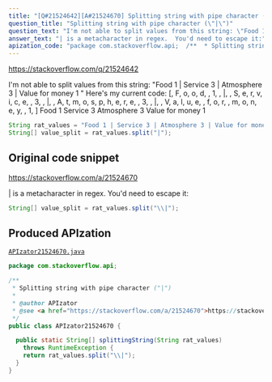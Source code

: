 ```yaml
---
title: "[Q#21524642][A#21524670] Splitting string with pipe character (\"|\")"
question_title: "Splitting string with pipe character (\"|\")"
question_text: "I'm not able to split values from this string: \"Food 1 | Service 3 | Atmosphere 3 | Value for money 1 \" Here's my current code: [, F, o, o, d,  , 1,  , |,  , S, e, r, v, i, c, e,  , 3,  , |,  , A, t, m, o, s, p, h, e, r, e,  , 3,  , |,  , V, a, l, u, e,  , f, o, r,  , m, o, n, e, y,  , 1,  ] Food 1   Service 3   Atmosphere 3   Value for money 1"
answer_text: "| is a metacharacter in regex.  You'd need to escape it:"
apization_code: "package com.stackoverflow.api;  /**  * Splitting string with pipe character (\"|\")  *  * @author APIzator  * @see <a href=\"https://stackoverflow.com/a/21524670\">https://stackoverflow.com/a/21524670</a>  */ public class APIzator21524670 {    public static String[] splittingString(String rat_values)     throws RuntimeException {     return rat_values.split(\"\\\\|\");   } }"
---
```


https://stackoverflow.com/q/21524642

I&#x27;m not able to split values from this string:
&quot;Food 1 | Service 3 | Atmosphere 3 | Value for money 1 &quot;
Here&#x27;s my current code:
[, F, o, o, d,  , 1,  , |,  , S, e, r, v, i, c, e,  , 3,  , |,  , A, t, m, o, s, p, h, e, r, e,  , 3,  , |,  , V, a, l, u, e,  , f, o, r,  , m, o, n, e, y,  , 1,  ]
Food 1
  Service 3
  Atmosphere 3
  Value for money 1


```java
String rat_values = "Food 1 | Service 3 | Atmosphere 3 | Value for money 1 ";
String[] value_split = rat_values.split("|");
```


## Original code snippet

https://stackoverflow.com/a/21524670

| is a metacharacter in regex.  You&#x27;d need to escape it:

```java
String[] value_split = rat_values.split("\\|");
```

## Produced APIzation

[`APIzator21524670.java`](https://github.com/pasqualesalza/apization-temp-data/raw/master/apizations/java/APIzator21524670.java)

```java
package com.stackoverflow.api;

/**
 * Splitting string with pipe character ("|")
 *
 * @author APIzator
 * @see <a href="https://stackoverflow.com/a/21524670">https://stackoverflow.com/a/21524670</a>
 */
public class APIzator21524670 {

  public static String[] splittingString(String rat_values)
    throws RuntimeException {
    return rat_values.split("\\|");
  }
}

```